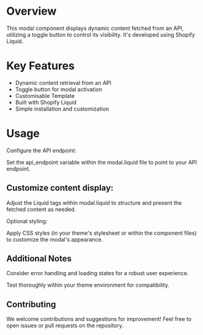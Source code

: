 # Overview

This modal component displays dynamic content fetched from an API, utilizing a toggle button to control its visibility. It's developed using Shopify Liquid.

# Key Features

- Dynamic content retrieval from an API
- Toggle button for modal activation
- Customisable Template
- Built with Shopify Liquid
- Simple installation and customization

# Usage

Configure the API endpoint:

Set the api_endpoint variable within the modal.liquid file to point to your API endpoint.

## Customize content display:

Adjust the Liquid tags within modal.liquid to structure and present the fetched content as needed.

Optional styling:

Apply CSS styles (in your theme's stylesheet or within the component files) to customize the modal's appearance.

## Additional Notes

Consider error handling and loading states for a robust user experience.

Test thoroughly within your theme environment for compatibility.

## Contributing

We welcome contributions and suggestions for improvement! Feel free to open issues or pull requests on the repository.